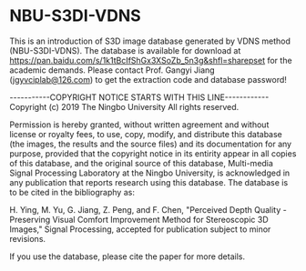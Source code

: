 # NBU-S3DI-VDNS
This is an introduction of S3D image database generated by VDNS method (NBU-S3DI-VDNS). The database is available for download at https://pan.baidu.com/s/1k1tBcIfShGx3XSoZb_5n3g&shfl=sharepset for the academic demands. Please contact Prof. Gangyi Jiang (jgyvciplab@126.com) to get the extraction code and database password!

-----------COPYRIGHT NOTICE STARTS WITH THIS LINE------------ Copyright (c) 2019 The Ningbo University All rights reserved.

Permission is hereby granted, without written agreement and without license or royalty fees, to use, copy, modify, and distribute this database (the images, the results and the source files) and its documentation for any purpose, provided that the copyright notice in its entirity appear in all copies of this database, and the original source of this database, Multi-media Signal Processing Laboratory at the Ningbo University, is acknowledged in any publication that reports research using this database. The database is to be cited in the bibliography as:

H. Ying, M. Yu, G. Jiang, Z. Peng, and F. Chen, "Perceived Depth Quality - Preserving Visual Comfort Improvement Method for Stereoscopic 3D Images," Signal Processing, accepted for publication subject to minor revisions.

If you use the database, please cite the paper for more details.

